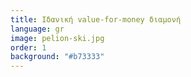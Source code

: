 ```yaml
---
title: Ιδανική value-for-money διαμονή
language: gr
image: pelion-ski.jpg
order: 1
background: "#b73333"
---
```

